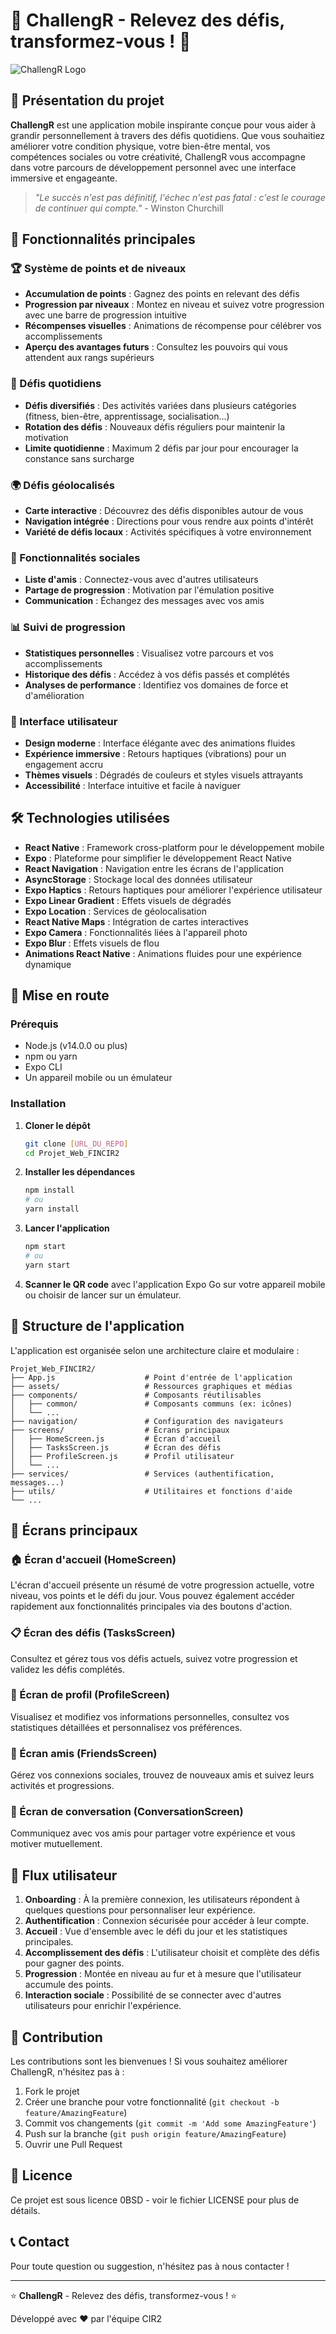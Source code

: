 # 🌟 ChallengR - Relevez des défis, transformez-vous ! 🌟

![ChallengR Logo](./assets/newicon.png)

## 📱 Présentation du projet

**ChallengR** est une application mobile inspirante conçue pour vous aider à grandir personnellement à travers des défis quotidiens. Que vous souhaitiez améliorer votre condition physique, votre bien-être mental, vos compétences sociales ou votre créativité, ChallengR vous accompagne dans votre parcours de développement personnel avec une interface immersive et engageante.

> *"Le succès n'est pas définitif, l'échec n'est pas fatal : c'est le courage de continuer qui compte."* - Winston Churchill

## 🚀 Fonctionnalités principales

### 🏆 Système de points et de niveaux
- **Accumulation de points** : Gagnez des points en relevant des défis
- **Progression par niveaux** : Montez en niveau et suivez votre progression avec une barre de progression intuitive
- **Récompenses visuelles** : Animations de récompense pour célébrer vos accomplissements
- **Aperçu des avantages futurs** : Consultez les pouvoirs qui vous attendent aux rangs supérieurs

### 📅 Défis quotidiens
- **Défis diversifiés** : Des activités variées dans plusieurs catégories (fitness, bien-être, apprentissage, socialisation...)
- **Rotation des défis** : Nouveaux défis réguliers pour maintenir la motivation
- **Limite quotidienne** : Maximum 2 défis par jour pour encourager la constance sans surcharge

### 🌍 Défis géolocalisés
- **Carte interactive** : Découvrez des défis disponibles autour de vous
- **Navigation intégrée** : Directions pour vous rendre aux points d'intérêt
- **Variété de défis locaux** : Activités spécifiques à votre environnement

### 👫 Fonctionnalités sociales
- **Liste d'amis** : Connectez-vous avec d'autres utilisateurs
- **Partage de progression** : Motivation par l'émulation positive
- **Communication** : Échangez des messages avec vos amis

### 📊 Suivi de progression
- **Statistiques personnelles** : Visualisez votre parcours et vos accomplissements
- **Historique des défis** : Accédez à vos défis passés et complétés
- **Analyses de performance** : Identifiez vos domaines de force et d'amélioration

### 🎨 Interface utilisateur
- **Design moderne** : Interface élégante avec des animations fluides
- **Expérience immersive** : Retours haptiques (vibrations) pour un engagement accru
- **Thèmes visuels** : Dégradés de couleurs et styles visuels attrayants
- **Accessibilité** : Interface intuitive et facile à naviguer

## 🛠️ Technologies utilisées

- **React Native** : Framework cross-platform pour le développement mobile
- **Expo** : Plateforme pour simplifier le développement React Native
- **React Navigation** : Navigation entre les écrans de l'application
- **AsyncStorage** : Stockage local des données utilisateur
- **Expo Haptics** : Retours haptiques pour améliorer l'expérience utilisateur
- **Expo Linear Gradient** : Effets visuels de dégradés
- **Expo Location** : Services de géolocalisation
- **React Native Maps** : Intégration de cartes interactives
- **Expo Camera** : Fonctionnalités liées à l'appareil photo
- **Expo Blur** : Effets visuels de flou
- **Animations React Native** : Animations fluides pour une expérience dynamique

## 🏁 Mise en route

### Prérequis
- Node.js (v14.0.0 ou plus)
- npm ou yarn
- Expo CLI
- Un appareil mobile ou un émulateur

### Installation

1. **Cloner le dépôt**
   ```bash
   git clone [URL_DU_REPO]
   cd Projet_Web_FINCIR2
   ```

2. **Installer les dépendances**
   ```bash
   npm install
   # ou
   yarn install
   ```

3. **Lancer l'application**
   ```bash
   npm start
   # ou
   yarn start
   ```

4. **Scanner le QR code** avec l'application Expo Go sur votre appareil mobile ou choisir de lancer sur un émulateur.

## 📱 Structure de l'application

L'application est organisée selon une architecture claire et modulaire :

```
Projet_Web_FINCIR2/
├── App.js                    # Point d'entrée de l'application
├── assets/                   # Ressources graphiques et médias
├── components/               # Composants réutilisables
│   ├── common/               # Composants communs (ex: icônes)
│   └── ...
├── navigation/               # Configuration des navigateurs
├── screens/                  # Écrans principaux
│   ├── HomeScreen.js         # Écran d'accueil
│   ├── TasksScreen.js        # Écran des défis
│   ├── ProfileScreen.js      # Profil utilisateur
│   └── ...
├── services/                 # Services (authentification, messages...)
├── utils/                    # Utilitaires et fonctions d'aide
└── ...
```

## 🌈 Écrans principaux

### 🏠 Écran d'accueil (HomeScreen)
L'écran d'accueil présente un résumé de votre progression actuelle, votre niveau, vos points et le défi du jour. Vous pouvez également accéder rapidement aux fonctionnalités principales via des boutons d'action.

### 📋 Écran des défis (TasksScreen)
Consultez et gérez tous vos défis actuels, suivez votre progression et validez les défis complétés.

### 👤 Écran de profil (ProfileScreen)
Visualisez et modifiez vos informations personnelles, consultez vos statistiques détaillées et personnalisez vos préférences.

### 👫 Écran amis (FriendsScreen)
Gérez vos connexions sociales, trouvez de nouveaux amis et suivez leurs activités et progressions.

### 💬 Écran de conversation (ConversationScreen)
Communiquez avec vos amis pour partager votre expérience et vous motiver mutuellement.

## 🔄 Flux utilisateur

1. **Onboarding** : À la première connexion, les utilisateurs répondent à quelques questions pour personnaliser leur expérience.
2. **Authentification** : Connexion sécurisée pour accéder à leur compte.
3. **Accueil** : Vue d'ensemble avec le défi du jour et les statistiques principales.
4. **Accomplissement des défis** : L'utilisateur choisit et complète des défis pour gagner des points.
5. **Progression** : Montée en niveau au fur et à mesure que l'utilisateur accumule des points.
6. **Interaction sociale** : Possibilité de se connecter avec d'autres utilisateurs pour enrichir l'expérience.

## 🤝 Contribution

Les contributions sont les bienvenues ! Si vous souhaitez améliorer ChallengR, n'hésitez pas à :

1. Fork le projet
2. Créer une branche pour votre fonctionnalité (`git checkout -b feature/AmazingFeature`)
3. Commit vos changements (`git commit -m 'Add some AmazingFeature'`)
4. Push sur la branche (`git push origin feature/AmazingFeature`)
5. Ouvrir une Pull Request

## 📜 Licence

Ce projet est sous licence 0BSD - voir le fichier LICENSE pour plus de détails.

## 📞 Contact

Pour toute question ou suggestion, n'hésitez pas à nous contacter !

---

⭐ **ChallengR** - Relevez des défis, transformez-vous ! ⭐

Développé avec ❤️ par l'équipe CIR2
